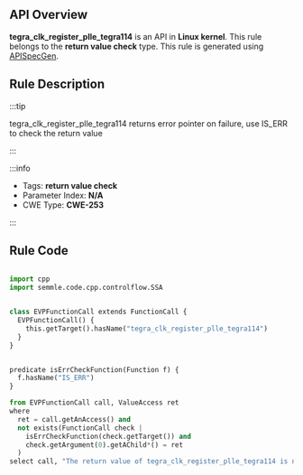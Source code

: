 ---
---


## API Overview
**tegra_clk_register_plle_tegra114** is an API in **Linux kernel**. This rule belongs to the **return value check** type. This rule is generated using [APISpecGen](../../tools/APISpecGen).
## Rule Description

:::tip

tegra_clk_register_plle_tegra114 returns error pointer on failure, use IS_ERR to check the return value

:::

:::info

- Tags: **return value check**
- Parameter Index: **N/A**
- CWE Type: **CWE-253**

:::

## Rule Code
```python

import cpp
import semmle.code.cpp.controlflow.SSA


class EVPFunctionCall extends FunctionCall {
  EVPFunctionCall() {
    this.getTarget().hasName("tegra_clk_register_plle_tegra114")
  }
}


predicate isErrCheckFunction(Function f) {
  f.hasName("IS_ERR") 
}

from EVPFunctionCall call, ValueAccess ret
where
  ret = call.getAnAccess() and
  not exists(FunctionCall check |
    isErrCheckFunction(check.getTarget()) and
    check.getArgument(0).getAChild*() = ret
  )
select call, "The return value of tegra_clk_register_plle_tegra114 is not checked with IS_ERR."
    
```